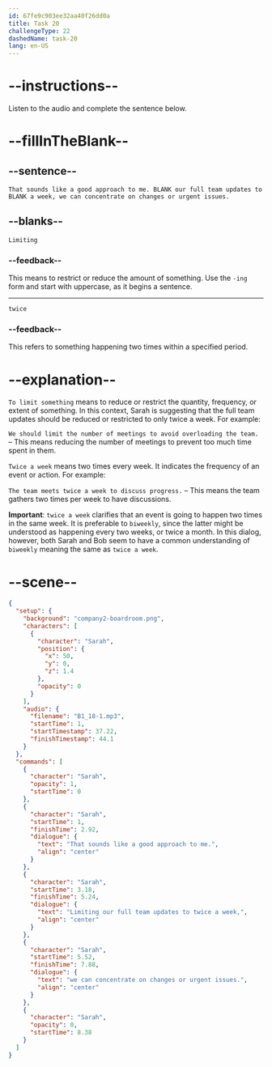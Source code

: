 ```yaml
---
id: 67fe9c903ee32aa40f26dd0a
title: Task 20
challengeType: 22
dashedName: task-20
lang: en-US
---
```


<!-- (Audio) Sarah: That sounds like a good approach to me. Limiting our full team updates to twice a week, we can concentrate on changes or urgent issues. -->

# --instructions--

Listen to the audio and complete the sentence below.

# --fillInTheBlank--

## --sentence--

`That sounds like a good approach to me. BLANK our full team updates to BLANK a week, we can concentrate on changes or urgent issues.`

## --blanks--

`Limiting`

### --feedback--

This means to restrict or reduce the amount of something. Use the `-ing` form and start with uppercase, as it begins a sentence.

---

`twice`

### --feedback--

This refers to something happening two times within a specified period.

# --explanation--

`To limit something` means to reduce or restrict the quantity, frequency, or extent of something. In this context, Sarah is suggesting that the full team updates should be reduced or restricted to only twice a week. For example:

`We should limit the number of meetings to avoid overloading the team.` – This means reducing the number of meetings to prevent too much time spent in them.

`Twice a week` means two times every week. It indicates the frequency of an event or action. For example:

`The team meets twice a week to discuss progress.` – This means the team gathers two times per week to have discussions.

**Important**: `twice a week` clarifies that an event is going to happen two times in the same week. It is preferable to `biweekly`, since the latter might be understood as happening every two weeks, or twice a month. In this dialog, however, both Sarah and Bob seem to have a common understanding of `biweekly` meaning the same as `twice a week`.

# --scene--

```json
{
  "setup": {
    "background": "company2-boardroom.png",
    "characters": [
      {
        "character": "Sarah",
        "position": {
          "x": 50,
          "y": 0,
          "z": 1.4
        },
        "opacity": 0
      }
    ],
    "audio": {
      "filename": "B1_18-1.mp3",
      "startTime": 1,
      "startTimestamp": 37.22,
      "finishTimestamp": 44.1
    }
  },
  "commands": [
    {
      "character": "Sarah",
      "opacity": 1,
      "startTime": 0
    },
    {
      "character": "Sarah",
      "startTime": 1,
      "finishTime": 2.92,
      "dialogue": {
        "text": "That sounds like a good approach to me.",
        "align": "center"
      }
    },
    {
      "character": "Sarah",
      "startTime": 3.18,
      "finishTime": 5.24,
      "dialogue": {
        "text": "Limiting our full team updates to twice a week,",
        "align": "center"
      }
    },
    {
      "character": "Sarah",
      "startTime": 5.52,
      "finishTime": 7.88,
      "dialogue": {
        "text": "we can concentrate on changes or urgent issues.",
        "align": "center"
      }
    },
    {
      "character": "Sarah",
      "opacity": 0,
      "startTime": 8.38
    }
  ]
}
```
